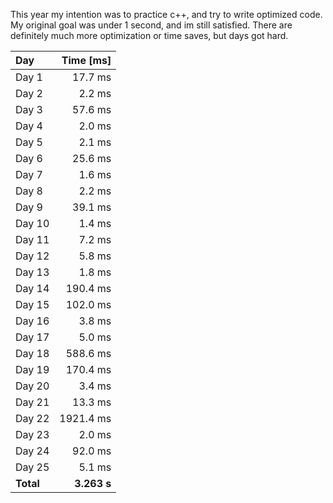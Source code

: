 This year my intention was to practice c++, and try to write optimized code. My original goal was under 1 second, and im still satisfied. There are definitely much more optimization or time saves, but days got hard.

| Day | Time [ms] |
|:---|---:|
| Day 1 | 17.7 ms |
| Day 2 | 2.2 ms |
| Day 3 | 57.6 ms |
| Day 4 | 2.0 ms |
| Day 5 | 2.1 ms |
| Day 6 | 25.6 ms |
| Day 7 | 1.6 ms |
| Day 8 | 2.2 ms |
| Day 9 | 39.1 ms |
| Day 10 | 1.4 ms |
| Day 11 | 7.2 ms |
| Day 12 | 5.8 ms |
| Day 13 | 1.8 ms |
| Day 14 | 190.4 ms |
| Day 15 | 102.0 ms |
| Day 16 | 3.8 ms |
| Day 17 | 5.0 ms |
| Day 18 | 588.6 ms |
| Day 19 | 170.4 ms |
| Day 20 | 3.4 ms |
| Day 21 | 13.3 ms |
| Day 22 | 1921.4 ms |
| Day 23 | 2.0 ms |
| Day 24 | 92.0 ms |
| Day 25 | 5.1 ms |
| **Total**  | **3.263 s**|